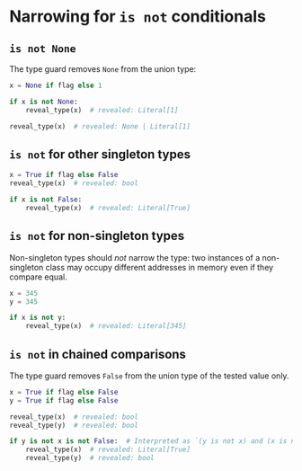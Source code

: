 # Narrowing for `is not` conditionals

## `is not None`

The type guard removes `None` from the union type:

```py
x = None if flag else 1

if x is not None:
    reveal_type(x)  # revealed: Literal[1]

reveal_type(x)  # revealed: None | Literal[1]
```

## `is not` for other singleton types

```py
x = True if flag else False
reveal_type(x)  # revealed: bool

if x is not False:
    reveal_type(x)  # revealed: Literal[True]
```

## `is not` for non-singleton types

Non-singleton types should *not* narrow the type: two instances of a
non-singleton class may occupy different addresses in memory even if
they compare equal.

```py
x = 345
y = 345

if x is not y:
    reveal_type(x)  # revealed: Literal[345]
```

## `is not` in chained comparisons

The type guard removes `False` from the union type of the tested value only.

```py
x = True if flag else False
y = True if flag else False

reveal_type(x)  # revealed: bool
reveal_type(y)  # revealed: bool

if y is not x is not False:  # Interpreted as `(y is not x) and (x is not False)`
    reveal_type(x)  # revealed: Literal[True]
    reveal_type(y)  # revealed: bool
```
